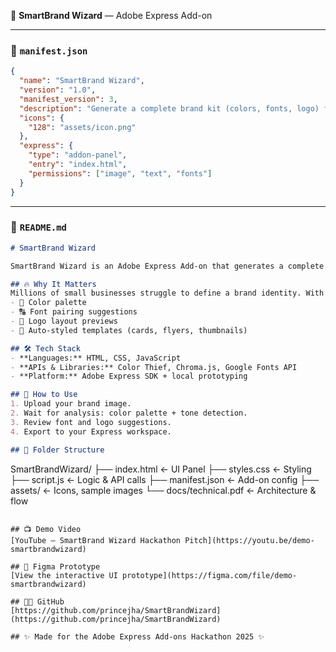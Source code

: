 📁 **SmartBrand Wizard** — Adobe Express Add-on

---

### 🧾 `manifest.json`
```json
{
  "name": "SmartBrand Wizard",
  "version": "1.0",
  "manifest_version": 3,
  "description": "Generate a complete brand kit (colors, fonts, logo) from a single uploaded image.",
  "icons": {
    "128": "assets/icon.png"
  },
  "express": {
    "type": "addon-panel",
    "entry": "index.html",
    "permissions": ["image", "text", "fonts"]
  }
}
```

---

### 📄 `README.md`
```markdown
# SmartBrand Wizard

SmartBrand Wizard is an Adobe Express Add-on that generates a complete brand kit—including colors, font suggestions, and mockup-ready logos—from a single uploaded image.

## 🔥 Why It Matters
Millions of small businesses struggle to define a brand identity. With SmartBrand Wizard, they can upload a reference image—like a product photo or inspiration graphic—and instantly generate:
- 🎨 Color palette
- 🔠 Font pairing suggestions
- 🧢 Logo layout previews
- 📄 Auto-styled templates (cards, flyers, thumbnails)

## 🛠 Tech Stack
- **Languages:** HTML, CSS, JavaScript
- **APIs & Libraries:** Color Thief, Chroma.js, Google Fonts API
- **Platform:** Adobe Express SDK + local prototyping

## 🚀 How to Use
1. Upload your brand image.
2. Wait for analysis: color palette + tone detection.
3. Review font and logo suggestions.
4. Export to your Express workspace.

## 📂 Folder Structure
```
SmartBrandWizard/
├── index.html          ← UI Panel
├── styles.css          ← Styling
├── script.js           ← Logic & API calls
├── manifest.json       ← Add-on config
├── assets/             ← Icons, sample images
└── docs/technical.pdf  ← Architecture & flow
```

## 📺 Demo Video
[YouTube – SmartBrand Wizard Hackathon Pitch](https://youtu.be/demo-smartbrandwizard)

## 🧪 Figma Prototype
[View the interactive UI prototype](https://figma.com/file/demo-smartbrandwizard)

## 🧑‍💻 GitHub
[https://github.com/princejha/SmartBrandWizard](https://github.com/princejha/SmartBrandWizard)

## ✨ Made for the Adobe Express Add-ons Hackathon 2025 ✨
```


